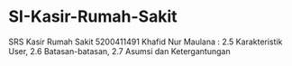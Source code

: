 # SI-Kasir-Rumah-Sakit
SRS Kasir Rumah Sakit
5200411491 Khafid Nur Maulana : 2.5 Karakteristik User, 2.6 Batasan-batasan, 2.7 Asumsi dan Ketergantungan
